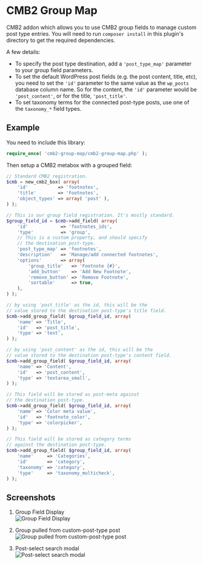 CMB2 Group Map
======================

CMB2 addon which allows you to use CMB2 group fields to manage custom post type entries. You will need to run `composer install` in this plugin's directory to get the required dependencies.

A few details:

* To specify the post type destination, add a `'post_type_map'` parameter to your group field parameters.
* To set the default WordPress post fields (e.g. the post content, title, etc), you need to set the `'id'` parameter to the same value as the `wp_posts` database column name. So for the content,  the `'id'` parameter would be `'post_content'`, or for the title, `'post_title'`.
* To set taxonomy terms for the connected post-type posts, use one of the `taxonomy_*` field types.

## Example

You need to include this library:
```php
require_once( 'cmb2-group-map/cmb2-group-map.php' );
```

Then setup a CMB2 metabox with a grouped field:
```php
// Standard CMB2 registration.
$cmb = new_cmb2_box( array(
	'id'           => 'footnotes',
	'title'        => 'Footnotes',
	'object_types' => array( 'post' ),
) );

// This is our group field registration. It's mostly standard.
$group_field_id = $cmb->add_field( array(
	'id'            => 'footnotes_ids',
	'type'          => 'group',
	// This is a custom property, and should specify
	// the destination post-type.
	'post_type_map' => 'footnotes',
	'description'   => 'Manage/add connected footnotes',
	'options'       => array(
		'group_title'   => 'Footnote {#}',
		'add_button'    => 'Add New Footnote',
		'remove_button' => 'Remove Footnote',
		'sortable'      => true,
	),
) );

// by using 'post_title' as the id, this will be the
// value stored to the destination post-type's title field.
$cmb->add_group_field( $group_field_id, array(
	'name' => 'Title',
	'id'   => 'post_title',
	'type' => 'text',
) );

// by using 'post_content' as the id, this will be the
// value stored to the destination post-type's content field.
$cmb->add_group_field( $group_field_id, array(
	'name' => 'Content',
	'id'   => 'post_content',
	'type' => 'textarea_small',
) );

// This field will be stored as post-meta against
// the destination post-type.
$cmb->add_group_field( $group_field_id, array(
	'name' => 'Color meta value',
	'id'   => 'footnote_color',
	'type' => 'colorpicker',
) );

// This field will be stored as category terms
// against the destination post-type.
$cmb->add_group_field( $group_field_id, array(
	'name'     => 'Categories',
	'id'       => 'category',
	'taxonomy' => 'category',
	'type'     => 'taxonomy_multicheck',
) );
```

## Screenshots

1. Group Field Display  
![Group Field Display](https://bytebucket.org/jtsternberg/cmb2-group-map/raw/34a20a8e0d31e0e3cc426f50ac05ee5cb19f52ce/screenshot-1.png?token=93e9beb2afc23a2ca5e7f48cf804a2672b60590e)

2. Group pulled from custom-post-type post  
![Group pulled from custom-post-type post](https://bytebucket.org/jtsternberg/cmb2-group-map/raw/34a20a8e0d31e0e3cc426f50ac05ee5cb19f52ce/screenshot-2.png?token=73ef0c95689064f2ce20990d8153ced4481093ee)

3. Post-select search modal  
![Post-select search modal](https://bytebucket.org/jtsternberg/cmb2-group-map/raw/34a20a8e0d31e0e3cc426f50ac05ee5cb19f52ce/screenshot-3.png?token=9fce8df6e720382cd5d2145257fe283d372ddd62)
